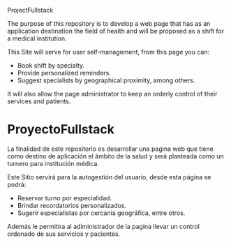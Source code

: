 ProjectFullstack

The purpose of this repository is to develop a web page that has as an application destination the field of health and will be proposed as a shift for a medical institution.

This Site will serve for user self-management, from this page you can:
- Book shift by specialty.
- Provide personalized reminders.
- Suggest specialists by geographical proximity, among others.

It will also allow the page administrator to keep an orderly control of their services and patients.

# ProyectoFullstack

La finalidad de este repositorio es desarrollar una pagina web que tiene como destino de aplicación el ámbito de la salud y será planteada como un turnero para institución médica.

Este Sitio servirá para la autogestión del usuario, desde esta página se podrá:  
- Reservar turno por especialidad. 
- Brindar recordatorios personalizados.
- Sugerir especialistas por cercanía geográfica, entre otros.

Además le permitira al adiministrador de la pagina llevar un control ordenado de sus servicios y pacientes. 
